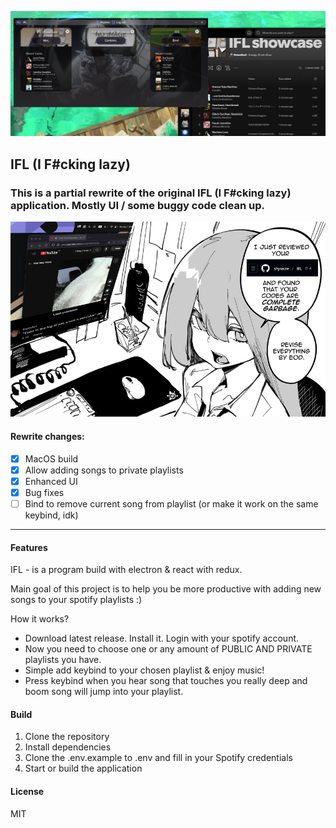 
![](./.github/preview.png)

## IFL (I F#cking lazy)

### This is a partial rewrite of the original IFL (I F#cking lazy) application. Mostly UI / some buggy code clean up. 

![](./.github/code.png)

#### Rewrite changes:

- [x] MacOS build
- [x] Allow adding songs to private playlists
- [x] Enhanced UI
- [x] Bug fixes
- [ ] Bind to remove current song from playlist (or make it work on the same keybind, idk)

--------

#### Features

IFL - is a program build with electron & react with redux.

Main goal of this project is to help you be more productive with adding new songs to your spotify playlists :)

How it works?
- Download latest release. Install it. Login with your spotify account.
- Now you need to choose one or any amount of PUBLIC AND PRIVATE playlists you have.
- Simple add keybind to your chosen playlist & enjoy music!
- Press keybind when you hear song that touches you really deep and boom song will jump into your playlist.

#### Build

1. Clone the repository
2. Install dependencies
3. Clone the .env.example to .env and fill in your Spotify credentials
4. Start or build the application

#### License

MIT